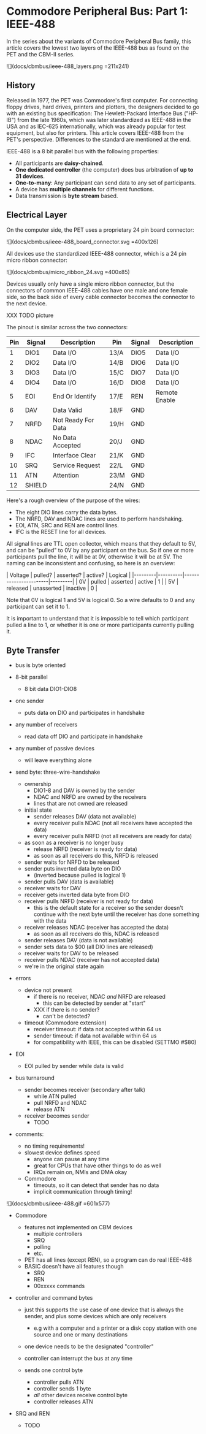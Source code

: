 # Commodore Peripheral Bus: Part 1: IEEE-488

In the series about the variants of Commodore Peripheral Bus family, this article covers the lowest two layers of the IEEE-488 bus as found on the PET and the CBM-II series.

![](docs/cbmbus/ieee-488_layers.png =211x241)

## History

Released in 1977, the PET was Commodore's first computer. For connecting floppy drives, hard drives, printers and plotters, the designers decided to go with an existing bus specification: The Hewlett-Packard Interface Bus ("HP-IB") from the late 1960s, which was later standardized as IEEE-488 in the USA and as IEC-625 internationally, which was already popular for test equipment, but also for printers. This article covers IEEE-488 from the PET's perspective. Differences to the standard are mentioned at the end.

IEEE-488 is a 8 bit parallel bus with the following properties:

* All participants are **daisy-chained**.
* **One dedicated controller** (the computer) does bus arbitration of **up to 31 devices**.
* **One-to-many**: Any participant can send data to any set of participants.
* A device has **multiple channels** for different functions.
* Data transmission is **byte stream** based.

## Electrical Layer

On the computer side, the PET uses a proprietary 24 pin board connector:

![](docs/cbmbus/ieee-488_board_connector.svg =400x126)

All devices use the standardized IEEE-488 connector, which is a 24 pin micro ribbon connector:

![](docs/cbmbus/micro_ribbon_24.svg =400x85)

Devices usually only have a single micro ribbon connector, but the connectors of common IEEE-488 cables have one male and one female side, so the back side of every cable connector becomes the connector to the next device.

XXX TODO picture

The pinout is similar across the two connectors:

| Pin | Signal | Description        | Pin   | Signal | Description        |
|-----|--------|--------------------|-------|--------|--------------------|
| 1   | DIO1   | Data I/O           | 13/A  | DIO5   | Data I/O           |
| 2   | DIO2   | Data I/O           | 14/B  | DIO6   | Data I/O           |  
| 3   | DIO3   | Data I/O           | 15/C  | DIO7   | Data I/O           |
| 4   | DIO4   | Data I/O           | 16/D  | DIO8   | Data I/O           |
| 5   | EOI    | End Or Identify    | 17/E  | REN    | Remote Enable      |
| 6   | DAV    | Data Valid         | 18/F  | GND    |                    |
| 7   | NRFD   | Not Ready For Data | 19/H  | GND    |                    |
| 8   | NDAC   | No Data Accepted   | 20/J  | GND    |                    |
| 9   | IFC    | Interface Clear    | 21/K  | GND    |                    |
| 10  | SRQ    | Service Request    | 22/L  | GND    |                    |
| 11  | ATN    | Attention          | 23/M  | GND    |                    |
| 12  | SHIELD |                    | 24/N  | GND    |                    |     

Here's a rough overview of the purpose of the wires:

* The eight DIO lines carry the data bytes.
* The NRFD, DAV and NDAC lines are used to perform handshaking.
* EOI, ATN, SRC and REN are control lines.
* IFC is the RESET line for all devices.

<!--
* There are three more control lines:
	* EOI signals the end of a data stream.
	* ATN signals that the controller is sending bus arbitration commands.
	* SRQ signals that a device needs the controller's attention.
	* REN tells the devices that they are in remote control mode (always enabled on the PET).
	* IFC is the RESET line. It is connected to the computer's RESET line.
-->

All signal lines are TTL open collector, which means that they default to 5V, and can be "pulled" to 0V by any participant on the bus. So if one or more participants pull the line, it will be at 0V, otherwise it will be at 5V. The naming can be inconsistent and confusing, so here is an overview:

| Voltage | pulled?  | asserted?  | active?  | Logical |
|---------|----------|-----------------------|---------|
| 0V      | pulled   | asserted   | active   | 1       |
| 5V      | released | unasserted | inactive | 0       |

Note that 0V is logical 1 and 5V is logical 0. So a wire defaults to 0 and any participant can set it to 1.

It is important to understand that it is impossible to tell which participant pulled a line to 1, or whether it is one or more participants currently pulling it.

## Byte Transfer

* bus is byte oriented
* 8-bit parallel
	* 8 bit data DIO1-DIO8
* one sender
	* puts data on DIO and participates in handshake
* any number of receivers
	* read data off DIO and participate in handshake
* any number of passive devices
	* will leave everything alone
* send byte: three-wire-handshake
	* ownership
		* DIO1-8 and DAV is owned by the sender
		* NDAC and NRFD are owned by the receivers
		* lines that are not owned are released
	* initial state
		* sender releases DAV (data not available)
		* every receiver pulls NDAC (not all receivers have accepted the data)
		* every receiver pulls NRFD (not all receivers are ready for data)
	* as soon as a receiver is no longer busy
		* release NRFD (receiver is ready for data)
		* as soon as all receivers do this, NRFD is released
	* sender waits for NRFD to be released
	* sender puts inverted data byte on DIO
		* (inverted because pulled is logical 1)
	* sender pulls DAV (data is available)
	* receiver waits for DAV
	* receiver gets inverted data byte from DIO
	* receiver pulls NRFD (receiver is not ready for data)
		* this is the default state for a receiver so the sender doesn't continue
		  with the next byte until the receiver has done something with the data
	* receiver releases NDAC (receiver has accepted the data)
		* as soon as all receivers do this, NDAC is released
	* sender releases DAV (data is not available)
	* sender sets data to $00 (all DIO lines are released)
	* receiver waits for DAV to be released
	* receiver pulls NDAC (receiver has not accepted data)
	* we're in the original state again
* errors
	* device not present
		* if there is no receiver, NDAC *and* NRFD are released
			* this can be detected by sender at "start"
		* XXX if there is no sender?
			* can't be detected?
	* timeout (Commodore extension)
		* receiver timeout: if data not accepted within 64 us
		* sender timeout: if data not available within 64 us
		* for compatibility with IEEE, this can be disabled (SETTMO #$80)
* EOI
	* EOI pulled by sender while data is valid
* bus turnaround
	* sender becomes receiver (secondary after talk)
		* while ATN pulled
		* pull NRFD and NDAC
		* release ATN
	* receiver becomes sender
		* TODO
		

* comments:
	* no timing requirements!
	* slowest device defines speed
		* anyone can pause at any time
		* great for CPUs that have other things to do as well
		* IRQs remain on, NMIs and DMA okay
	* Commodore
		* timeouts, so it can detect that sender has no data
		* implicit communication through timing!

![](docs/cbmbus/ieee-488.gif =601x577)

* Commodore
	* features not implemented on CBM devices
	    * multiple controllers
	    * SRQ
	    * polling
	    * etc.
	* PET has all lines (except REN), so a program can do real IEEE-488
	* BASIC doesn't have all features though
	    * SRQ
	    * REN
	    * 00xxxxx commands


* controller and command bytes
	* just this supports the use case of one device that is always the sender, and plus some devices which are only receivers
		* e.g with a computer and a printer or a disk copy station with one source and one or many destinations
	* one device needs to be the designated "controller"
	
	* controller can interrupt the bus at any time
	* sends one control byte
		* controller pulls ATN
		* controller sends 1 byte
		* *all* other devices receive control byte
		* controller releases ATN

* SRQ and REN
	* TODO

